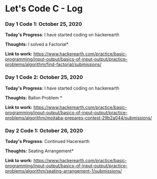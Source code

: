 # Let's Code C - Log



### Day 1  Code 1: October 25, 2020

**Today's Progress**: I have started coding on hackerearth

**Thoughts:** I solved a Factorial* 

**Link to work:** https://www.hackerearth.com/practice/basic-programming/input-output/basics-of-input-output/practice-problems/algorithm/find-factorial/submissions/


               
### Day 1  Code 2: October 25, 2020

**Today's Progress**: I have started coding on hackerearth

**Thoughts:** Ballon Problem * 

**Link to work:** https://www.hackerearth.com/practice/basic-programming/input-output/basics-of-input-output/practice-problems/algorithm/mojtaba-prepares-contest-29b2a044/submissions/



### Day 2  Code 1: October 26, 2020

**Today's Progress**: Continued Hacerearth

**Thoughts:** Seating Arrangement* 

**Link to work:** https://www.hackerearth.com/practice/basic-programming/input-output/basics-of-input-output/practice-problems/algorithm/seating-arrangement-1/submissions/
